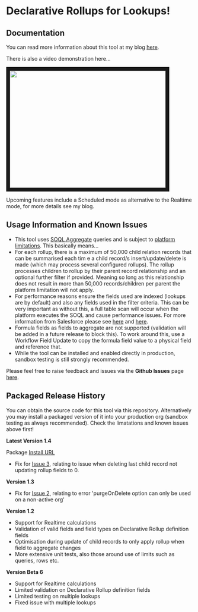Declarative Rollups for Lookups!
================================

Documentation
-------------

You can read more information about this tool at my blog [here](http://andyinthecloud.com/2013/07/07/new-tool-declarative-rollups-for-lookups/). 

There is also a video demonstration here...

<a href="http://www.youtube.com/watch?feature=player_embedded&v=6BST-TpyHHk" target="_blank"><img src="http://img.youtube.com/vi/6BST-TpyHHk/0.jpg" 
width="420" height="315" border="10" /></a>

Upcoming features include a Scheduled mode as alternative to the Realtime mode, for more details see my blog.

Usage Information and Known Issues
----------------------------------

- This tool uses [SOQL Aggregate](http://www.salesforce.com/us/developer/docs/apexcode/Content/langCon_apex_SOQL_agg_fns.htm) queries and is subject to [platform limitations](http://www.salesforce.com/us/developer/docs/apexcode/Content/apex_gov_limits.htm). This basically means...
- For each rollup, there is a maximum of 50,000 child relation records that can be summarised each tim e a child record/s insert/update/delete is made (which may process several configured rollups). The rollup processes children to rollup by their parent record relationship and an optional further filter if provided. Meaning so long as this relationship does not result in more than 50,000 records/children per parent the platform limitation will not apply.
- For performance reasons ensure the fields used are indexed (lookups are by default) and also any fields used in the filter criteria. This can be very important as without this, a full table scan will occur when the platform executes the SOQL and cause performance issues. For more information from Salesforce please see [here](http://wiki.developerforce.com/page/Best_Practices_for_Deployments_with_Large_Data_Volumes) and [here](http://blogs.developerforce.com/engineering/2013/02/force-com-soql-best-practices-nulls-and-formula-fields.html).
- Formula fields as fields to aggregate are not supported (validation will be added in a future release to block this). To work around this, use a Workflow Field Update to copy the formula field value to a physical field and reference that.
- While the tool can be installed and enabled directly in production, sandbox testing is still strongly recommended.

Please feel free to raise feedback and issues via the **Github Issues** page [here](https://github.com/afawcett/declarative-lookup-rollup-summaries/issues).

Packaged Release History
------------------------

You can obtain the source code for this tool via this repository. Alternatively you may install a packaged version of it into your production org (sandbox testing as always recommended). Check the limatations and known issues above first!

**Latest Version 1.4**

Package [Install URL](https://login.salesforce.com/packaging/installPackage.apexp?p0=04tb0000000Q9eD)

- Fix for [Issue 3](https://github.com/afawcett/declarative-lookup-rollup-summaries/issues/4), relating to issue when deleting last child record not updating rollup fields to 0.

**Version 1.3**

- Fix for [Issue 2](https://github.com/afawcett/declarative-lookup-rollup-summaries/issues/2), relating to error 'purgeOnDelete option can only be used on a non-active org'

**Version 1.2**

- Support for Realtime calculations
- Validation of valid fields and field types on Declarative Rollup definition fields
- Optimisation during update of child records to only apply rollup when field to aggregate changes
- More extensive unit tests, also those around use of limits such as queries, rows etc.

**Version Beta 6**

- Support for Realtime calculations
- Limited validation on Declarative Rollup definition fields
- Limited testing on multiple lookups
- Fixed issue with multiple lookups
